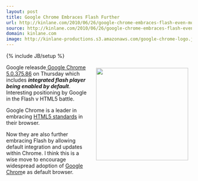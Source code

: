 ```yaml
---
layout: post
title: Google Chrome Embraces Flash Further
url: http://kinlane.com/2010/06/26/google-chrome-embraces-flash-even-more/
source: http://kinlane.com/2010/06/26/google-chrome-embraces-flash-even-more/
domain: kinlane.com
image: http://kinlane-productions.s3.amazonaws.com/google-chrome-logo.jpg
---
```

{% include JB/setup %}<p><img class="alignnone" style="padding: 10px;" title="Google Chrome" src="http://kinlane-productions.s3.amazonaws.com/google-chrome-logo.jpg" alt="" width="250" align="right" />Google releasde<a href="http://googlechromereleases.blogspot.com/2010/06/stable-channel-update_24.html"> Google Chrome 5.0.375.86</a> on Thursday which includes <em><strong>integrated flash player being enabled by default</strong></em>. Interesting positioning by Google in the Flash v HTML5 battle.<p></p>
Google Chrome is a leader in embracing <a href="http://www.kinlane.com/category/html-5/">HTML5 standards</a> in their browser.<p></p>
Now they are also further embracing Flash by allowing default integration and updates within Chrome. I think this is a wise move to encourage widespread adoption of <a href="http://www.google.com/chrome">Google Chrom</a>e as default browser.</p>
